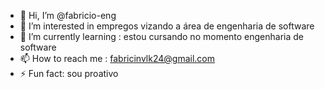 - 👋 Hi, I’m @fabricio-eng
- 👀 I’m interested in empregos vizando a área de engenharia de software
- 🌱 I’m currently learning : estou cursando no momento engenharia de software
- 📫 How to reach me : fabricinvlk24@gmail.com
- ⚡ Fun fact: sou proativo 

<!---
fabricio-eng/fabricio-eng is a ✨ special ✨ repository because its `README.md` (this file) appears on your GitHub profile.
You can click the Preview link to take a look at your changes.
--->
